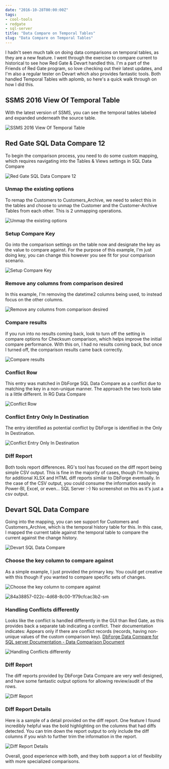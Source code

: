 ```yaml
---
date: "2016-10-28T00:00:00Z"
tags:
- cool-tools
- redgate
- sql-server
title: "Data Compare on Temporal Tables"
slug: "Data Compare on Temporal Tables"
---
```


I hadn't seen much talk on doing data comparisons on temporal tables, as they are a new feature. I went through the exercise to compare current to historical to see how Red Gate & Devart handled this. I'm a part of the Friends of Red Gate program, so love checking out their latest updates, and I'm also a regular tester on Devart which also provides fantastic tools. Both handled Temporal Tables with aplomb, so here's a quick walk through on how I did this.

## SSMS 2016 View Of Temporal Table

With the latest version of SSMS, you can see the temporal tables labeled and expanded underneath the source table.

![SSMS 2016 View Of Temporal Table](/images/ssms-2016-view-of-temporal-table.png)

## Red Gate SQL Data Compare 12

To begin the comparison process, you need to do some custom mapping, which requires navigating into the Tables & Views settings in SQL Data Compare

![Red Gate SQL Data Compare 12](/images/red-gate-sql-data-compare-12-sm.png)

### Unmap the existing options

To remap the Customers to Customers_Archive, we need to select this in the tables and choose to unmap the Customer and the Customer-Archive Tables from each other. This is 2 unmapping operations.

![Unmap the existing options](/images/unmap-the-existing-options-sm.png)

### Setup Compare Key

Go into the comparison settings on the table now and designate the key as the value to compare against. For the purpose of this example, I'm just doing key, you can change this however you see fit for your comparison scenario.

![Setup Compare Key](/images/setup-compare-key.png)

### Remove any columns from comparison desired

In this example, I'm removing the datetime2 columns being used, to instead focus on the other columns.

![Remove any columns from comparison desired](/images/remove-any-columns-from-comparison-desired.png)

### Compare results

If you run into no results coming back, look to turn off the setting in compare options for Checksum comparison, which helps improve the initial compare performance. With this on, I had no results coming back, but once I turned off, the comparison results came back correctly.

![Compare results](/images/compare-results.png)

### Conflict Row

This entry was matched in DbForge SQL Data Compare as a conflict due to matching the key in a non-unique manner. The approach the two tools take is a little different. In RG Data Compare

![Conflict Row](/images/conflict-row.png)

### Conflict Entry Only In Destination

The entry identified as potential conflict  by DbForge is identified in the Only In Destination.

![Conflict Entry Only In Destination](/images/conflict-entry-only-in-destination-sm.png)

### Diff Report

Both tools report differences. RG's tool has focused on the diff report being simple CSV output. This is fine in the majority of cases, though I'm hoping for additional XLSX and HTML diff reports similar to DbForge eventually. In the case of the CSV output, you could consume the information easily in Power-BI, Excel, or even... SQL Server :-) No screenshot on this as it's just a csv output.

## Devart SQL Data Compare

Going into the mapping, you can see support for Customers and Customers_Archive, which is the temporal history table for this.
In this case, I mapped the current table against the temporal table to compare the current against the change history.

![Devart SQL Data Compare](/images/devart-sql-data-compare.png)

### Choose the key column to compare against

As a simple example, I just provided the primary key. You could get creative with this though if you wanted to compare specific sets of changes.

![Choose the key column to compare against](/images/choose-the-key-column-to-compare-against.png)

![84a38857-022c-4d68-8c00-1f79cfcac3b2-sm](/images/84a38857-022c-4d68-8c00-1f79cfcac3b2-sm.png)

### Handling Conflicts differently

Looks like the conflict is handled differently in the GUI than Red Gate, as this provides back a separate tab indicating a conflict. Their documentation indicates:
Appears only if there are conflict records (records, having non-unique values of the custom comparison key).
[DbForge Data Compare for SQL server Documentation - Data Comparison Document](https://www.devart.com/dbforge/sql/datacompare/docs/data_comparison_document.htm?zoom_highlightsub=conflict)

![Handling Conflicts differently](/images/handling-conflicts-differently-sm.png)

### Diff Report

The diff reports provided by DbForge Data Compare are very well designed, and have some fantastic output options for allowing review/audit of the rows.

![Diff Report](/images/diff-report.png)

### Diff Report Details

Here is a sample of a detail provided on the diff report. One feature I found incredibly helpful was the bold highlighting on the columns that had diffs detected. You can trim down the report output to only include the diff columns if you wish to further trim the information in the report.

![Diff Report Details](/images/diff-report-details.png)

Overall, good experience with both, and they both support a lot of flexibility with more specialized comparisons.
